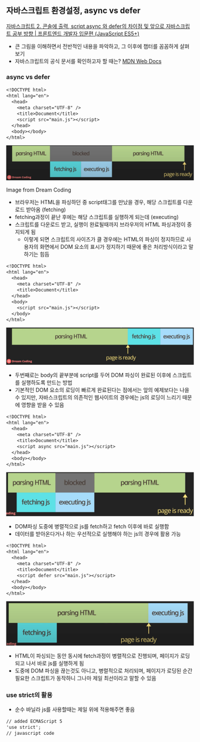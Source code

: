 ## 자바스크립트 환경설정, async vs defer

[자바스크립트 2. 콘솔에 출력, script async 와 defer의 차이점 및 앞으로 자바스크립트 공부 방향 | 프론트엔드 개발자 입문편 (JavaScript ES5+)](https://youtu.be/tJieVCgGzhs)

- 큰 그림을 이해하면서 전반적인 내용을 파악하고, 그 이후에 챕터를 꼼꼼하게 살펴보기
- 자바스크립트의 공식 문서를 확인하고자 할 때는?
  [MDN Web Docs](https://developer.mozilla.org/ko/)

### async vs defer

```tsx
<!DOCTYPE html>
<html lang="en">
  <head>
    <meta charset="UTF-8" />
    <title>Document</title>
    <script src="main.js"></script>
  </head>
  <body></body>
</html>
```

![images/config_async_vs_defer/1.png](images/config_async_vs_defer/1.png)

Image from Dream Coding

- 브라우저는 HTML을 파싱하던 중 script태그를 만났을 경우, 해당 스크립트를 다운로드 받아옴 (fetching)
- fetching과정이 끝난 후에는 해당 스크립트를 실행하게 되는데 (executing)
- 스크립트를 다운로드 받고, 실행이 완료될때까지 브라우저의 HTML 파싱과정이 중지되게 됨
  - 이렇게 되면 스크립트의 사이즈가 클 경우에는 HTML의 파싱이 정지하므로 사용자의 화면에서 DOM 요소의 표시가 정지하기 때문에 좋은 처리방식이라고 말하기는 힘듬

```tsx
<!DOCTYPE html>
<html lang="en">
  <head>
    <meta charset="UTF-8" />
    <title>Document</title>
  </head>
  <body>
    <script src="main.js"></script>
  </body>
</html>
```

![images/config_async_vs_defer/2.png](images/config_async_vs_defer/2.png)

- 두번째로는 body의 끝부분에 script를 두어 DOM 파싱이 완료된 이후에 스크립트를 실행하도록 만드는 방법
- 기본적인 DOM 요소의 로딩이 빠르게 완료된다는 점에서는 앞의 예제보다는 나을 수 있지만, 자바스크립트의 의존적인 웹사이트의 경우에는 js의 로딩이 느리기 때문에 영향을 받을 수 있음

```tsx
<!DOCTYPE html>
<html lang="en">
  <head>
    <meta charset="UTF-8" />
    <title>Document</title>
    <script async src="main.js"></script>
  </head>
  <body></body>
</html>
```

![images/config_async_vs_defer/3.png](images/config_async_vs_defer/3.png)

- DOM파싱 도중에 병렬적으로 js를 fetch하고 fetch 이후에 바로 실행함
- 데이터를 받아온다거나 하는 우선적으로 실행해야 하는 js의 경우에 활용 가능

```tsx
<!DOCTYPE html>
<html lang="en">
  <head>
    <meta charset="UTF-8" />
    <title>Document</title>
    <script defer src="main.js"></script>
  </head>
  <body></body>
</html>
```

![images/config_async_vs_defer/4.png](images/config_async_vs_defer/4.png)

- HTML이 파싱되는 동안 동시에 fetch과정이 병렬적으로 진행되며, 페이지가 로딩되고 나서 바로 js를 실행하게 됨
- 도중에 DOM 파싱을 끊는것도 아니고, 병렬적으로 처리되며, 페이지가 로딩된 순간 필요한 스크립트가 동작하니 그나마 제일 최선이라고 말할 수 있음

### use strict의 활용

- 순수 바닐라 js를 사용할때는 제일 위에 적용해주면 좋음

```tsx
// added ECMAScript 5
'use strict';
// javascript code
```
